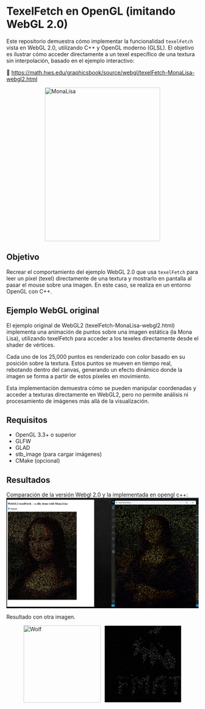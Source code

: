 # TexelFetch en OpenGL (imitando WebGL 2.0)

Este repositorio demuestra cómo implementar la funcionalidad `texelFetch` vista en WebGL 2.0, utilizando C++ y OpenGL moderno (GLSL). El objetivo es ilustrar cómo acceder directamente a un texel específico de una textura sin interpolación, basado en el ejemplo interactivo:

🔗 https://math.hws.edu/graphicsbook/source/webgl/texelFetch-MonaLisa-webgl2.html

<div style="display: flex; gap: 10px; justify-content: center; align-items: center;">
  <img src="./shaders/monalisa.png" alt="MonaLisa" style="width: 300px; height: 400px; object-fit: cover; border: 1px solid #ccc;"/>
</div>


##  Objetivo

Recrear el comportamiento del ejemplo WebGL 2.0 que usa `texelFetch` para leer un píxel (texel) directamente de una textura y mostrarlo en pantalla al pasar el mouse sobre una imagen. En este caso, se realiza en un entorno OpenGL con C++.

##  Ejemplo WebGL original

El ejemplo original de WebGL2 (texelFetch-MonaLisa-webgl2.html) implementa una animación de puntos sobre una imagen estática (la Mona Lisa), utilizando texelFetch para acceder a los texeles directamente desde el shader de vértices.

Cada uno de los 25,000 puntos es renderizado con color basado en su posición sobre la textura. Estos puntos se mueven en tiempo real, rebotando dentro del canvas, generando un efecto dinámico donde la imagen se forma a partir de estos píxeles en movimiento.

Esta implementación demuestra cómo se pueden manipular coordenadas y acceder a texturas directamente en WebGL2, pero no permite análisis ni procesamiento de imágenes más allá de la visualización.



##  Requisitos

- OpenGL 3.3+ o superior
- GLFW
- GLAD
- stb_image (para cargar imágenes)
- CMake (opcional)

## Resultados
Comparación de la versión Webgl 2.0 y la implementada en opengl c++:
<img align="center" src="./results/comparacion-webgl-opengl.png">

Resultado con otra imagen. 
<div style="display: flex; gap: 10px; justify-content: center; align-items: center;">
  <img src="./shaders/wolfFMat.png" alt="Wolf" style="width: 200px; height: 200px; object-fit: cover; border: 1px solid #ccc;"/>
  <img src="./results/prueba-con-logo.png" alt="Prueba" style="width: 200px; height:200px; object-fit: cover; border: 1px solid #ccc;"/>
</div>



